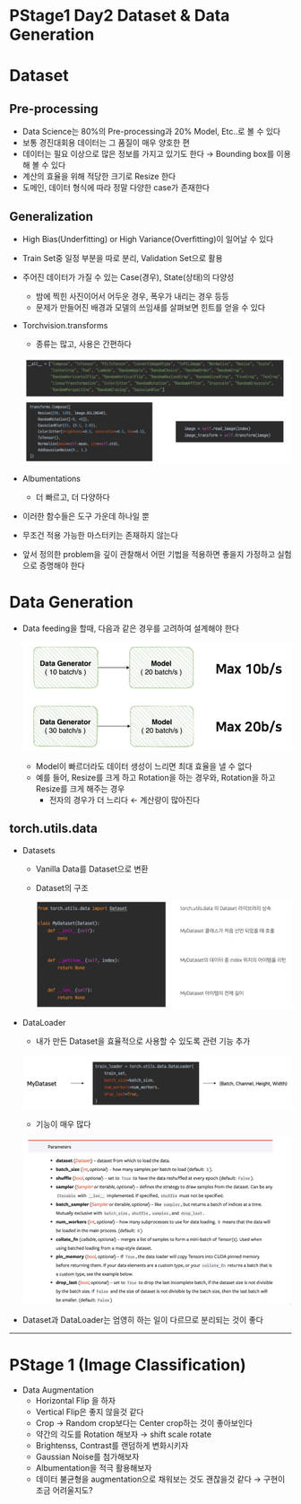 # PStage1 Day2 Dataset & Data Generation

# Dataset

## Pre-processing

- Data Science는 80%의 Pre-processing과 20% Model, Etc..로 볼 수 있다
- 보통 경진대회용 데이터는 그 품질이 매우 양호한 편
- 데이터는 필요 이상으로 많은 정보를 가지고 있기도 한다 → Bounding box를 이용해 볼 수 있다
- 계산의 효율을 위해 적당한 크기로 Resize 한다
- 도메인, 데이터 형식에 따라 정말 다양한 case가 존재한다

## Generalization

- High Bias(Underfitting) or High Variance(Overfitting)이 일어날 수 있다
- Train Set중 일정 부분을 따로 분리, Validation Set으로 활용
- 주어진 데이터가 가질 수 있는 Case(경우), State(상태)의 다양성
    - 밤에 찍힌 사진이어서 어두운 경우, 폭우가 내리는 경우 등등
    - 문제가 만들어진 배경과 모델의 쓰임새를 살펴보면 힌트를 얻을 수 있다
- Torchvision.transforms
    - 종류는 많고, 사용은 간편하다

    ![PStage1%20Day2%20Dataset%20&%20Data%20Generation%20dcce02d2a46f4a39a0b74c09d73a6002/Untitled.png](PStage1%20Day2%20Dataset%20&%20Data%20Generation%20dcce02d2a46f4a39a0b74c09d73a6002/Untitled.png)

- Albumentations
    - 더 빠르고, 더 다양하다

- 이러한 함수들은 도구 가운데 하나일 뿐
- 무조건 적용 가능한 마스터키는 존재하지 않는다
- 앞서 정의한 problem을 깊이 관찰해서 어떤 기법을 적용하면 좋을지 가정하고 실험으로 증명해야 한다

# Data Generation

- Data feeding을 할때, 다음과 같은 경우를 고려하여 설계해야 한다

    ![PStage1%20Day2%20Dataset%20&%20Data%20Generation%20dcce02d2a46f4a39a0b74c09d73a6002/Untitled%201.png](PStage1%20Day2%20Dataset%20&%20Data%20Generation%20dcce02d2a46f4a39a0b74c09d73a6002/Untitled%201.png)

    - Model이 빠르더라도 데이터 생성이 느리면 최대 효율을 낼 수 없다
    - 예를 들어, Resize를 크게 하고 Rotation을 하는 경우와, Rotation을 하고 Resize를 크게 해주는 경우
        - 전자의 경우가 더 느리다 ← 계산량이 많아진다

## torch.utils.data

- Datasets
    - Vanilla Data를 Dataset으로 변환
    - Dataset의 구조

        ![PStage1%20Day2%20Dataset%20&%20Data%20Generation%20dcce02d2a46f4a39a0b74c09d73a6002/Untitled%202.png](PStage1%20Day2%20Dataset%20&%20Data%20Generation%20dcce02d2a46f4a39a0b74c09d73a6002/Untitled%202.png)

- DataLoader
    - 내가 만든 Dataset을 효율적으로 사용할 수 있도록 관련 기능 추가

    ![PStage1%20Day2%20Dataset%20&%20Data%20Generation%20dcce02d2a46f4a39a0b74c09d73a6002/Untitled%203.png](PStage1%20Day2%20Dataset%20&%20Data%20Generation%20dcce02d2a46f4a39a0b74c09d73a6002/Untitled%203.png)

    - 기능이 매우 많다

    ![PStage1%20Day2%20Dataset%20&%20Data%20Generation%20dcce02d2a46f4a39a0b74c09d73a6002/Untitled%204.png](PStage1%20Day2%20Dataset%20&%20Data%20Generation%20dcce02d2a46f4a39a0b74c09d73a6002/Untitled%204.png)

- Dataset과 DataLoader는 엄영히 하는 일이 다르므로 분리되는 것이 좋다

---

# PStage 1 (Image Classification)

- Data Augmentation
    - Horizontal Flip 을 하자
    - Vertical Flip은 좋지 않을것 같다
    - Crop → Random crop보다는 Center crop하는 것이 좋아보인다
    - 약간의 각도를 Rotation 해보자 → shift scale rotate
    - Brightenss, Contrast를 랜덤하게 변화시키자
    - Gaussian Noise를 첨가해보자
    - Albumentation을 적극 활용해보자
    - 데이터 불균형을 augmentation으로 채워보는 것도 괜찮을것 같다 → 구현이 조금 어려울지도?
